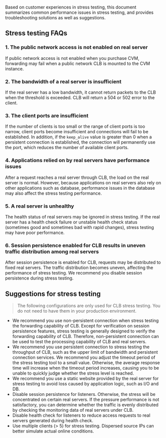 Based on customer experiences in stress testing, this document summarizes common performance issues in stress testing, and provides troubleshooting solutions as well as suggestions.

## Stress testing FAQs

### 1. The public network access is not enabled on real server
If public network access is not enabled when you purchase CVM, forwarding may fail when a public network CLB is mounted to the CVM instance.
### 2. The bandwidth of a real server is insufficient
If the real server has a low bandwidth, it cannot return packets to the CLB when the threshold is exceeded. CLB will return a 504 or 502 error to the client.
### 3. The client ports are insufficient 
If the number of clients is too small or the range of client ports is too narrow, client ports become insufficient and connections will fail to be established. In addition, if the `keep_alive` value is greater than 0 when a persistent connection is established, the connection will permanently use the port, which reduces the number of available client ports.
### 4. Applications relied on by real servers have performance issues
After a request reaches a real server through CLB, the load on the real server is normal. However, because applications on real servers also rely on other applications such as database, performance issues in the database may also affect the stress testing performance.
### 5. A real server is unhealthy
The health status of real servers may be ignored in stress testing. If the real server has a health check failure or unstable health check status (sometimes good and sometimes bad with rapid changes), stress testing may have poor performance.
### 6. Session persistence enabled for CLB results in uneven traffic distribution among real servers
After session persistence is enabled for CLB, requests may be distributed to fixed real servers. The traffic distribution becomes uneven, affecting the performance of stress testing. We recommend you disable session persistence during stress testing.

## Suggestions for stress testing
>The following configurations are only used for CLB stress testing. You do not need to have them in your production environment.

- We recommend you use non-persistent connection when stress testing the forwarding capability of CLB.
Except for verification on session persistence features, stress testing is generally designed to verify the forwarding capability of CLB. Therefore, non-persistent connection can be used to test the processing capability of CLB and real servers.
- We recommend you use persistent connection to stress testing the throughput of CLB, such as the upper limit of bandwidth and persistent connection services.
We recommend you adjust the timeout period of the stress testing tool to a small value. Otherwise, the average response time will increase when the timeout period increases, causing you to be unable to quickly judge whether the stress level is reached.
- We recommend you use a static website provided by the real server for stress testing to avoid loss caused by application logic, such as I/O and DB.
- Disable session persistence for listeners. Otherwise, the stress will be concentrated on certain real servers. If the pressure performance is not satisfactory, you can determine whether the traffic is evenly distributed by checking the monitoring data of real servers under CLB.
- Disable health check for listeners to reduce access requests to real servers generated during health check.
- Use multiple clients (> 5) for stress testing. Dispersed source IPs can better simulate actual online conditions.
